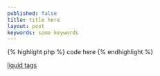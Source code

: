 ```yaml
---
published: false
title: title here
layout: post
keywords: some keywords
---
```


{% highlight php %}
code here
{% endhighlight %}

[liquid tags](https://github.com/Shopify/liquid/wiki/Liquid-for-Designers)

